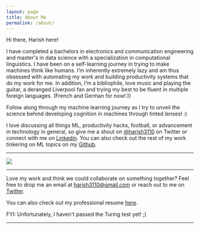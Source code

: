 ```yaml
---
layout: page
title: About Me
permalink: /about/
---
```


Hi there, Harish here!

I have completed a bachelors in electronics and communication engineering and master's in data science with a specialization in computational linguistics. I have been on a self-learning journey in trying to make machines think like humans. I’m inherently extremely lazy and am thus obsessed with automating my work and building productivity systems that do my work for me. In addition, I’m a bibliophile, love music and playing the guitar, a deranged Liverpool fan and trying my best to be fluent in multiple foreign languages. (French and German for now!:))

Follow along through my machine learning journey as I try to unveil the science behind developing cognition in machines through tinted lenses! :)

I love discussing all things ML, productivity hacks, football, or advancement in technology in general, so give me a shout on [@harish3110](https://twitter.com/harish3110) on Twitter or connect with me on [Linkedin](https://www.linkedin.com/in/harish3110/). You can also check out the rest of my work tinkering on ML topics on my [Github](https://github.com/harish3110).

---

![]({{site.baseurl}}/images/profile.jpg)

---
Love my work and think we could collaborate on something together? Feel free to drop me an email at <harish3110@gmail.com> or reach out to me on [Twitter](https://twitter.com/harish3110).

You can also check out my professional resume [here](https://drive.google.com/file/d/1GEoBVFxpMaLu9Y_z4A8aBa-EA9H7ArxP/view?usp=sharing).

FYI: Unfortunately, I haven't passed the Turing test yet! ;)

---
